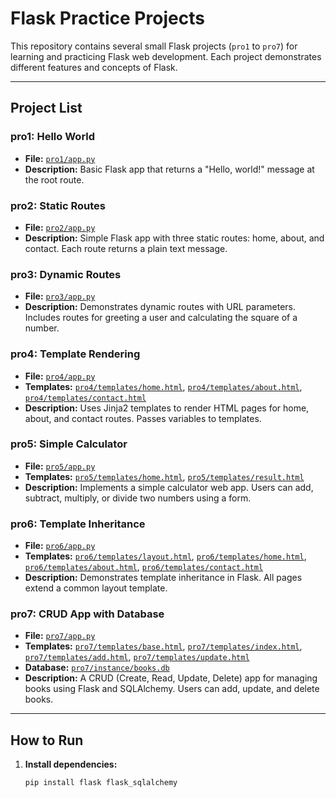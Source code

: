 # Flask Practice Projects

This repository contains several small Flask projects (`pro1` to `pro7`) for learning and practicing Flask web development. Each project demonstrates different features and concepts of Flask.

---

## Project List

### pro1: Hello World
- **File:** [`pro1/app.py`](pro1/app.py)
- **Description:** Basic Flask app that returns a "Hello, world!" message at the root route.

### pro2: Static Routes
- **File:** [`pro2/app.py`](pro2/app.py)
- **Description:** Simple Flask app with three static routes: home, about, and contact. Each route returns a plain text message.

### pro3: Dynamic Routes
- **File:** [`pro3/app.py`](pro3/app.py)
- **Description:** Demonstrates dynamic routes with URL parameters. Includes routes for greeting a user and calculating the square of a number.

### pro4: Template Rendering
- **File:** [`pro4/app.py`](pro4/app.py)
- **Templates:** [`pro4/templates/home.html`](pro4/templates/home.html), [`pro4/templates/about.html`](pro4/templates/about.html), [`pro4/templates/contact.html`](pro4/templates/contact.html)
- **Description:** Uses Jinja2 templates to render HTML pages for home, about, and contact routes. Passes variables to templates.

### pro5: Simple Calculator
- **File:** [`pro5/app.py`](pro5/app.py)
- **Templates:** [`pro5/templates/home.html`](pro5/templates/home.html), [`pro5/templates/result.html`](pro5/templates/result.html)
- **Description:** Implements a simple calculator web app. Users can add, subtract, multiply, or divide two numbers using a form.

### pro6: Template Inheritance
- **File:** [`pro6/app.py`](pro6/app.py)
- **Templates:** [`pro6/templates/layout.html`](pro6/templates/layout.html), [`pro6/templates/home.html`](pro6/templates/home.html), [`pro6/templates/about.html`](pro6/templates/about.html), [`pro6/templates/contact.html`](pro6/templates/contact.html)
- **Description:** Demonstrates template inheritance in Flask. All pages extend a common layout template.

### pro7: CRUD App with Database
- **File:** [`pro7/app.py`](pro7/app.py)
- **Templates:** [`pro7/templates/base.html`](pro7/templates/base.html), [`pro7/templates/index.html`](pro7/templates/index.html), [`pro7/templates/add.html`](pro7/templates/add.html), [`pro7/templates/update.html`](pro7/templates/update.html)
- **Database:** [`pro7/instance/books.db`](pro7/instance/books.db)
- **Description:** A CRUD (Create, Read, Update, Delete) app for managing books using Flask and SQLAlchemy. Users can add, update, and delete books.

---

## How to Run

1. **Install dependencies:**
   ```sh
   pip install flask flask_sqlalchemy